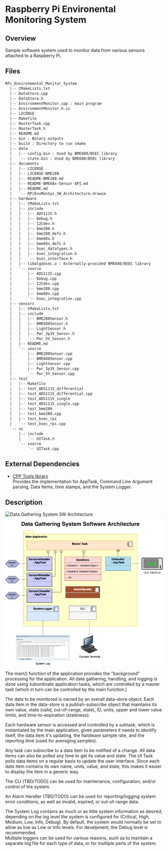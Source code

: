 # Raspberry Pi Environental Monitoring System

## Overview
Sample software system used to monitor data from various sensors attached to a Raspberry Pi.

## Files

```text
RPi_Environmental_Monitor_System
  |-- CMakeLists.txt
  |-- DataStore.cpp
  |-- DataStore.h
  |-- EnvironmentMonitor.cpp : main program
  |-- EnvironmentMonitor.h.in
  |-- LICENSE
  |-- Makefile
  |-- MasterTask.cpp
  |-- MasterTask.h
  |-- README.md
  |-- bin : Binary outputs
  |-- build : Directory to run cmake
  |-- data
  |   |-- config.bin : Used by BME680/BSEC library
  |   `-- state.bin : Used by BME680/BSEC library
  |-- documents
  |   |-- LICENSE
  |   |-- LICENSE-BME280
  |   |-- README-BME280.md
  |   |-- README-BME68x-Sensor-API.md
  |   |-- README.md
  |   `-- RPiEnvMonSys_SW_Architecture.drawio
  |-- hardware
  |   |-- CMakeLists.txt
  |   |-- include
  |   |   |-- ADS1115.h
  |   |   |-- Debug.h
  |   |   |-- I2Cdev.h
  |   |   |-- bme280.h
  |   |   |-- bme280_defs.h
  |   |   |-- bme68x.h
  |   |   |-- bme68x_defs.h
  |   |   |-- bsec_datatypes.h
  |   |   |-- bsec_integration.h
  |   |   `-- bsec_interface.h
  |   |-- libalgobsec.a : Externally-provided BME680/BSEC library
  |   `-- source
  |       |-- ADS1115.cpp
  |       |-- Debug.cpp
  |       |-- I2Cdev.cpp
  |       |-- bme280.cpp
  |       |-- bme68x.cpp
  |       `-- bsec_integration.cpp
  |-- sensors
  │   |-- CMakeLists.txt
  │   |-- include
  │   │   |-- BME280Sensor.h
  │   │   |-- BME680Sensor.h
  │   │   |-- LightSensor.h
  │   │   |-- Pwr_3p3V_Sensor.h
  │   │   `-- Pwr_5V_Sensor.h
  │   |-- README.md
  │   `-- source
  │       |-- BME280Sensor.cpp
  │       |-- BME680Sensor.cpp
  │       |-- LightSensor.cpp
  │       |-- Pwr_3p3V_Sensor.cpp
  │       `-- Pwr_5V_Sensor.cpp
  |-- test
  |   |-- Makefile
  |   |-- test_ADS1115_differential
  |   |-- test_ADS1115_differential.cpp
  |   |-- test_ADS1115_single
  |   |-- test_ADS1115_single.cpp
  |   |-- test_bme280
  |   |-- test_bme280.cpp
  |   |-- test_bsec_rpi
  |   `-- test_bsec_rpi.cpp
  `-- ui
      |-- include
      |   `-- UITask.h
      `-- source
          `-- UITask.cpp
```

## External Dependencies

* [CPP Tools library](https://github.com/nuncio-bitis/Tools)  
  Provides the implementation for AppTask, Command Line Argument parsing, Data Items, time stamps, and the System Logger.

## Description

![Data Gathering System SW Architecture](RPiEnvMonSys_SW_Architecture%2Edrawio)  
![Data Gathering System SW Architecture](RPiEnvMonSys_SW_Architecture%2Epng)  

The main() function of the application provides the "background" processing for the application. All data gathering, handling, and logging is done using subordinate application tasks, which are controlled by a master task (which in turn can be controlled by the main function.)

The data to be monitored is owned by an overall data-store object. Each data item in the data-store is a publish-subscribe object that maintains its own value, state (valid, out-of-range, stale), ID, units, upper and lower value limits, and time-to-expiration (staleness).

Each hardware sensor is accessed and controlled by a subtask, which is instantiated by the main application, given parameters it needs to identify itself, the data item it's updating, the hardware sample rate, and the reporting time (used for averaging samples).

Any task can subscribe to a data item to be notified of a change. All data items can also be polled any time to get its value and state. The UI Task polls data items on a regular basis to update the user interface. Since each data item contains its own name, units, value, and state, this makes it easier to display the item in a generic way.

The CLI (TBD/TODO) can be used for maintenance, configuration, and/or control of the system.

An Alarm Handler (TBD/TODO) can be used for reporting/logging system error conditions, as well as invalid, expired, or out-of-range data.

The System Log contains as much or as little system information as desired, depending on the log level the system is configured for (Critical, High, Medium, Low, Info, Debug). By default, the system would normally be set to allow as low as Low or Info levels. For develpment, the Debug level is recommended.  
Multiple loggers can be used for various reasons, such as to maintain a separate log file for each type of data, or for multiple parts of the system.

